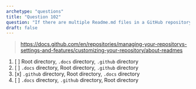 ```yaml
---
archetype: "questions"
title: "Question 102"
question: "If there are multiple Readme.md files in a GitHub repository, what is the priority order to show them?"
draft: false
---
```



> https://docs.github.com/en/repositories/managing-your-repositorys-settings-and-features/customizing-your-repository/about-readmes
1. [ ] Root directory, `.docs` directory, `.github` directory
1. [ ] `.docs` directory, Root directory, `.github` directory
1. [x] `.github` directory, Root directory, `.docs` directory
1. [ ] `.docs` directory, `.github` directory, Root directory
